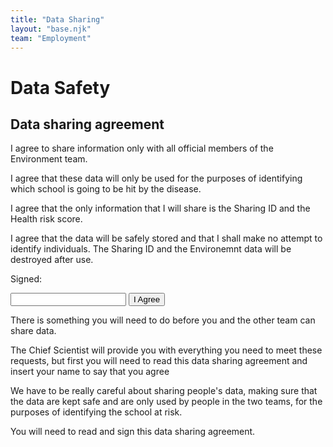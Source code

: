 ```yaml
---
title: "Data Sharing"
layout: "base.njk"
team: "Employment"
---
```


# Data Safety


<div class="grid grid-md-2 two-column-md">
  <div class="mb1 grid-column-2-md">

<article class="document times">

<div class="tac">

## Data sharing agreement

</div>

I agree to share information only with all official members of the Environment team.

I agree that these data will only be used for the purposes of identifying which school is going to be hit by the disease.

I agree that the only information that I will share is the Sharing ID and the Health risk score.

I agree that the data will be safely stored and that I shall make no attempt to identify individuals. The Sharing ID and the Environemnt data will be destroyed after use.


Signed:

 <form  onclick="store()"  action="/employment/data-sharing/" id="myForm" >
<input id="fullName" name="fullName" type="text" required="required"  oninput="cacheInput(this)">
<button class="btn" type="submit">I Agree</button>
</form>

</article>



<script type="text/javascript">
    window.onload = function () {
    let form = document.getElementById("myForm");
    let inputs = form.children;
    for (let i = 0; i < inputs.length; i++) {
        let el = inputs[i];
        if (el.tagName.toLowerCase() != "input" || el.attributes["type"].value != "text") {
            continue
        }
        let cachedVal = localStorage.getItem(el.attributes["name"].value)
        if (cachedVal != null) {
            el.value = cachedVal;
        }
    }
}


function clearCache() {
    localStorage.clear()
}




  function store(){
     var inputName= document.getElementById("fullName");
     localStorage.setItem("fullName", inputName.value);
    }


 function myFunction() {
  var x = sessionStorage["test1"];
  document.getElementById("demo").innerHTML = x;
}


  </script>
  </div>

  <div class="grid-column-1-md">



There is something you will need to do before you and the other team can share data.

The Chief Scientist will provide you with everything you need to meet these requests, but first you will need to read this data sharing agreement and insert your name to say that you agree

We have to be really careful about sharing people's data, making sure that the data are kept safe and are only used by people in the two teams, for the purposes of identifying the school at risk.


You will need to read and sign this data sharing agreement.

</div>

</div>